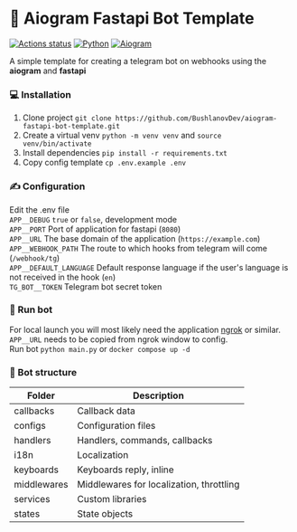 # 🤖 Aiogram Fastapi Bot Template

[![Actions status](https://github.com/BushlanovDev/aiogram-fastapi-bot-template/actions/workflows/check.yml/badge.svg)](https://github.com/BushlanovDev/aiogram-fastapi-bot-template/actions) [![Python](https://img.shields.io/badge/Python-3.12%2B-brightgreen)](https://www.python.org/downloads/) [![Aiogram](https://img.shields.io/badge/aiogram-3.13-brightgreen)](https://pypi.org/project/aiogram/)

A simple template for creating a telegram bot on webhooks using the **aiogram** and **fastapi**

### 💻 Installation

1. Clone project `git clone https://github.com/BushlanovDev/aiogram-fastapi-bot-template.git`
2. Create a virtual venv `python -m venv venv` and `source venv/bin/activate`
3. Install dependencies `pip install -r requirements.txt`
4. Copy config template `cp .env.example .env`

### ✍️ Configuration

Edit the .env file  
`APP__DEBUG` `true` or `false`, development mode  
`APP__PORT` Port of application for fastapi (`8080`)  
`APP__URL` The base domain of the application (`https://example.com`)  
`APP__WEBHOOK_PATH` The route to which hooks from telegram will come (`/webhook/tg`)  
`APP__DEFAULT_LANGUAGE` Default response language if the user's language is not received in the hook (`en`)  
`TG_BOT__TOKEN` Telegram bot secret token

### 🚀 Run bot

For local launch you will most likely need the application [ngrok](https://ngrok.com/) or similar. `APP__URL` needs to
be copied from ngrok window to config.  
Run bot `python main.py` or `docker compose up -d`

### 📁 Bot structure

| Folder      | Description                              |
|-------------|------------------------------------------|
| callbacks   | Callback data                            |
| configs     | Configuration files                      |
| handlers    | Handlers, commands, callbacks            |
| i18n        | Localization                             |
| keyboards   | Keyboards reply, inline                  |
| middlewares | Middlewares for localization, throttling |
| services    | Custom libraries                         |
| states      | State objects                            |
